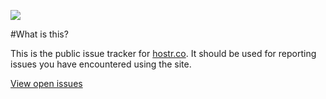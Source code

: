 ![](https://github.com/hostrdotco/hostr/raw/master/logo.png)

#What is this?

This is the public issue tracker for [hostr.co](https://hostr.co). It should be used for reporting issues you have encountered using the site.

[View open issues](https://github.com/hostrdotco/hostr/issues)